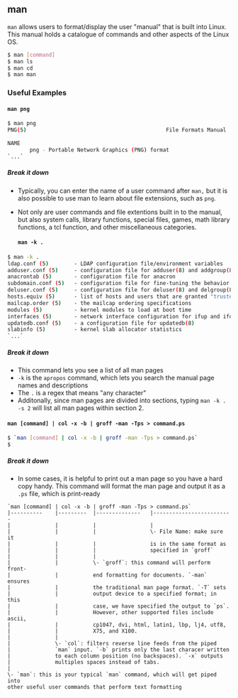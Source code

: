---
---

man
--

`man` allows users to format/display the user "manual" that is built into Linux. This manual holds a catalogue of commands and other aspects of the Linux OS.

~~~ bash
$ man [command]
$ man ls
$ man cd
$ man man
~~~

<!--more-->

### Useful Examples

#### `man png`
~~~ bash
$ man png
PNG(5)                                            File Formats Manual                                           PNG(5)    
                                                                                                                          
NAME                                                                                                                      
       png - Portable Network Graphics (PNG) format      
`...`
~~~

##### Break it down

 * Typically, you can enter the name of a user command after `man,` but it is also possible to use man to learn about file extensions, such as `png`.
 * Not only are user commands and file extentions built in to the manual, but also system calls, library functions, special files, games, math library functions, a tcl function, and other miscellaneous categories.

   #### `man -k .`
~~~ bash
$ man -k .
ldap.conf (5)        - LDAP configuration file/environment variables
adduser.conf (5)     - configuration file for adduser(8) and addgroup(8) .
anacrontab (5)       - configuration file for anacron
subdomain.conf (5)   - configuration file for fine-tuning the behavior of the...
deluser.conf (5)     - configuration file for deluser(8) and delgroup(8) .
hosts.equiv (5)      - list of hosts and users that are granted "trusted" r c...
mailcap.order (5)    - the mailcap ordering specifications
modules (5)          - kernel modules to load at boot time
interfaces (5)       - network interface configuration for ifup and ifdown
updatedb.conf (5)    - a configuration file for updatedb(8)
slabinfo (5)         - kernel slab allocator statistics
`...`
~~~

##### Break it down

 * This command lets you see a list of all man pages
 * `-k` is the `apropos` command, which lets you search the manual page names and descriptions
 * The `.` is a regex that means "any character"
 * Additonally, since man pages are divided into sections, typing `man -k . -s 2` will list all man pages within section 2. 

 #### `man [command] | col -x -b | groff -man -Tps > command.ps`
~~~ bash
$ `man [command] | col -x -b | groff -man -Tps > command.ps`
$
~~~

##### Break it down
 * In some cases, it is helpful to print out a man page so you have a 
 hard copy handy. This command will format the man page and output it
 as a `.ps` file, which is print-ready
~~~
`man [command] | col -x -b | groff -man -Tps > command.ps`
|----------    |---------  |--------------   |-------------------------
|              |           |                 |
|              |           |                 \- File Name: make sure it 
|              |           |                 is in the same format as
|              |           |                 specified in `groff`
|              |           |
|              |           \- `groff`: this command will perform front-
|              |           end formatting for documents. `-man` ensures
|              |           the traditional man page format. `-T` sets
|              |           output device to a specified format; in this
|              |           case, we have specified the output to `ps`. 
|              |           However, other supported files include ascii, 
|              |           cp1047, dvi, html, latin1, lbp, lj4, utf8, 
|              |           X75, and X100.
|              |
|              \- `col`: filters reverse line feeds from the piped
|              `man` input. `-b` prints only the last characer written
|              to each column position (no backspaces). `-x` outputs
|              multiples spaces instead of tabs.
|           
\- `man`: this is your typical `man` command, which will get piped into 
other useful user commands that perform text formatting
